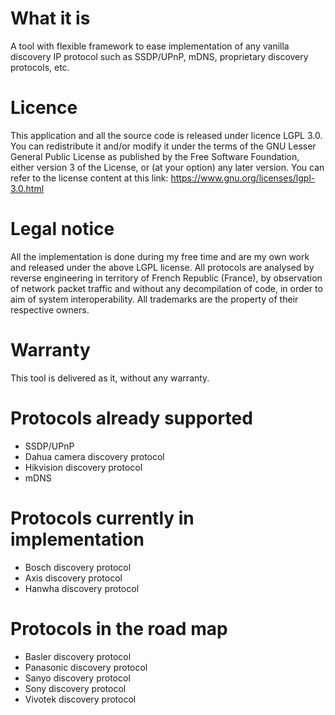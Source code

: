 # What it is
A tool with flexible framework to ease implementation of any vanilla discovery IP protocol such as SSDP/UPnP, mDNS, proprietary discovery protocols, etc. 

# Licence
This application and all the source code is released under licence LGPL 3.0.
You can redistribute it and/or modify it under the terms of the GNU Lesser General Public License as published by the Free Software Foundation, either version 3 of the License, or (at your option) any later version.
You can refer to the license content at this link: https://www.gnu.org/licenses/lgpl-3.0.html

# Legal notice
All the implementation is done during my free time and are my own work and released under the above LGPL license.
All protocols are analysed by reverse engineering in territory of French Republic (France), by observation of network packet traffic and without any decompilation of code, in order to aim of system interoperability.
All trademarks are the property of their respective owners.

# Warranty
This tool is delivered as it, without any warranty.

# Protocols already supported
* SSDP/UPnP
* Dahua camera discovery protocol
* Hikvision discovery protocol
* mDNS

# Protocols currently in implementation
* Bosch discovery protocol
* Axis discovery protocol
* Hanwha discovery protocol

# Protocols in the road map
* Basler discovery protocol
* Panasonic discovery protocol
* Sanyo discovery protocol
* Sony discovery protocol
* Vivotek discovery protocol
